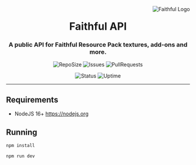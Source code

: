 <img src="https://database.faithfulpack.net/images/branding/logos/transparent/256/plain_logo.png" alt="Faithful Logo" align="right">
<div align="center">
  <h1>Faithful API</h1>
  <h3>A public API for Faithful Resource Pack textures, add-ons and more.</h3>

![RepoSize](https://img.shields.io/github/repo-size/Faithful-Resource-Pack/API)
![Issues](https://img.shields.io/github/issues/Faithful-Resource-Pack/API)
![PullRequests](https://img.shields.io/github/issues-pr/Faithful-Resource-Pack/API)

![Status](https://status.faithfulpack.net/api/badge/1/status)
![Uptime](https://status.faithfulpack.net/api/badge/1/uptime/24?label=24h%20&labelSuffix=Uptime)
</div>

---

## Requirements
- NodeJS 16+ https://nodejs.org

## Running

```bash
npm install
```
```bash
npm run dev
```
